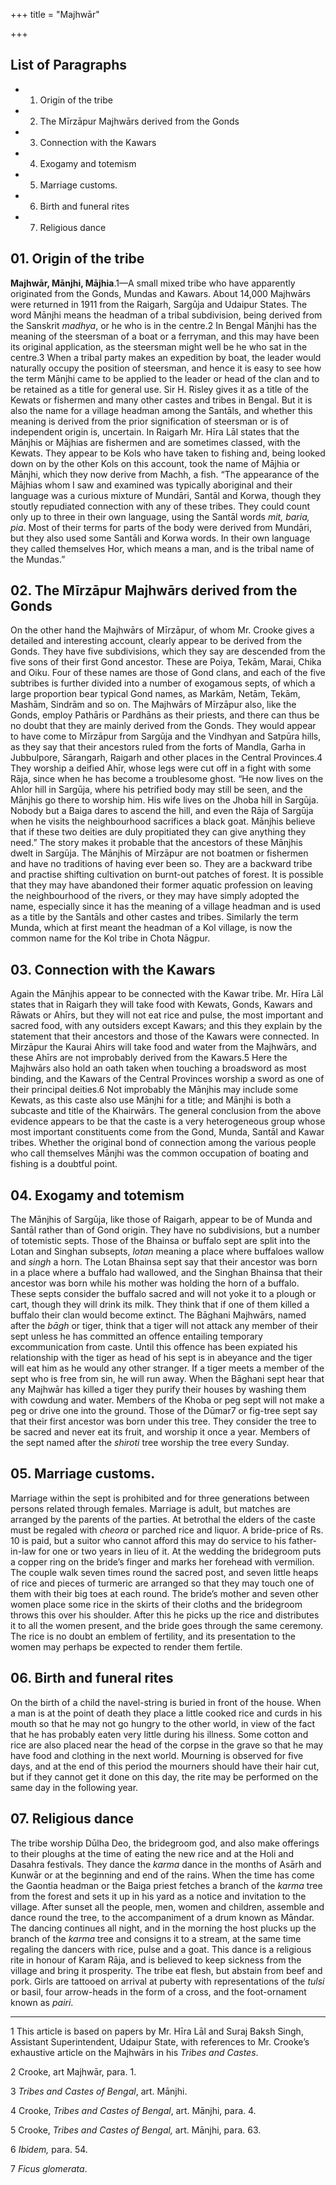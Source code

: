 +++
title = "Majhwār"

+++

## List of Paragraphs

+ 1. Origin of the tribe 
+ 2. The Mīrzāpur Majhwārs derived from the Gonds 
+ 3. Connection with the Kawars 
+ 4. Exogamy and totemism 
+ 5. Marriage customs.  
+ 6. Birth and funeral rites 
+ 7. Religious dance 


## 01. Origin of the tribe

**Majhwār, Mānjhi, Mājhia**.1—A small mixed tribe who have apparently originated from the Gonds, Mundas and Kawars. About 14,000 Majhwārs were returned in 1911 from the Raigarh, Sargūja and Udaipur States. The word Mānjhi means the headman of a tribal subdivision, being derived from the Sanskrit *madhya*, or he who is in the centre.2 In Bengal Mānjhi has the meaning of the steersman of a boat or a ferryman, and this may have been its original application, as the steersman might well be he who sat in the centre.3 When a tribal party makes an expedition by boat, the leader would naturally occupy the position of steersman, and hence it is easy to see how the term Mānjhi came to be applied to the leader or head of the clan and to be retained as a title for general use. Sir H. Risley gives it as a title of the Kewats or fishermen and many other castes and tribes in Bengal. But it is also the name for a village headman among the Santāls, and whether this meaning is derived from the prior signification of steersman or is of independent origin is, uncertain. In Raigarh Mr. Hīra Lāl states that the Mānjhis or Mājhias are fishermen and are sometimes classed, with the Kewats. They appear to be Kols who have taken to fishing and, being looked down on by the other Kols on this account, took the name of Mājhia or Mānjhi, which they now derive from Machh, a fish. “The appearance of the Mājhias whom I saw and examined was typically aboriginal and their language was a curious mixture of Mundāri, Santāl and Korwa, though they stoutly repudiated connection with any of these tribes. They could count only up to three in their own language, using the Santāl words *mit, baria, pia*. Most of their terms for parts of the body were derived from Mundāri, but they also used some Santāli and Korwa words. In their own language they called themselves Hor, which means a man, and is the tribal name of the Mundas.” 



## 02. The Mīrzāpur Majhwārs derived from the Gonds

On the other hand the Majhwārs of Mīrzāpur, of whom Mr. Crooke gives a detailed and interesting account, clearly appear to be derived from the Gonds. They have five subdivisions, which they say are descended from the five sons of their first Gond ancestor. These are Poiya, Tekām, Marai, Chika and Oiku. Four of these names are those of Gond clans, and each of the five subtribes is further divided into a number of exogamous septs, of which a large proportion bear typical Gond names, as Markām, Netām, Tekām, Mashām, Sindrām and so on. The Majhwārs of Mīrzāpur also, like the Gonds, employ Pathāris or Pardhāns as their priests, and there can thus be no doubt that they are mainly derived from the Gonds. They would appear to have come to Mīrzāpur from Sargūja and the Vindhyan and Satpūra hills, as they say that their ancestors ruled from the forts of Mandla, Garha in Jubbulpore, Sārangarh, Raigarh and other places in the Central Provinces.4 They worship a deified Ahīr, whose legs were cut off in a fight with some Rāja, since when he has become a troublesome ghost. “He now lives on the Ahlor hill in Sargūja, where his petrified body may still be seen, and the Mānjhis go there to worship him. His wife lives on the Jhoba hill in Sargūja. Nobody but a Baiga dares to ascend the hill, and even the Rāja of Sargūja when he visits the neighbourhood sacrifices a black goat. Mānjhis believe that if these two deities are duly propitiated they can give anything they need.” The story makes it probable that the ancestors of these Mānjhis dwelt in Sargūja. The Mānjhis of Mīrzāpur are not boatmen or fishermen and have no traditions of having ever been so. They are a backward tribe and practise shifting cultivation on burnt-out patches of forest. It is possible that they may have abandoned their former aquatic profession on leaving the neighbourhood of the rivers, or they may have simply adopted the name, especially since it has the meaning of a village headman and is used as a title by the Santāls and other castes and tribes. Similarly the term Munda, which at first meant the headman of a Kol village, is now the common name for the Kol tribe in Chota Nāgpur. 



## 03. Connection with the Kawars

Again the Mānjhis appear to be connected with the Kawar tribe. Mr. Hīra Lāl states that in Raigarh they will take food with Kewats, Gonds, Kawars and Rāwats or Ahīrs, but they will not eat rice and pulse, the most important and sacred food, with any outsiders except Kawars; and this they explain by the statement that their ancestors and those of the Kawars were connected. In Mirzāpur the Kaurai Ahirs will take food and water from the Majhwārs, and these Ahīrs are not improbably derived from the Kawars.5 Here the Majhwārs also hold an oath taken when touching a broadsword as most binding, and the Kawars of the Central Provinces worship a sword as one of their principal deities.6 Not improbably the Mānjhis may include some Kewats, as this caste also use Mānjhi for a title; and Mānjhi is both a subcaste and title of the Khairwārs. The general conclusion from the above evidence appears to be that the caste is a very heterogeneous group whose most important constituents come from the Gond, Munda, Santāl and Kawar tribes. Whether the original bond of connection among the various people who call themselves Mānjhi was the common occupation of boating and fishing is a doubtful point. 



## 04. Exogamy and totemism

The Mānjhis of Sargūja, like those of Raigarh, appear to be of Munda and Santāl rather than of Gond origin. They have no subdivisions, but a number of totemistic septs. Those of the Bhainsa or buffalo sept are split into the Lotan and Singhan subsepts, *lotan* meaning a place where buffaloes wallow and *singh* a horn. The Lotan Bhainsa sept say that their ancestor was born in a place where a buffalo had wallowed, and the Singhan Bhainsa that their ancestor was born while his mother was holding the horn of a buffalo. These septs consider the buffalo sacred and will not yoke it to a plough or cart, though they will drink its milk. They think that if one of them killed a buffalo their clan would become extinct. The Bāghani Majhwārs, named after the *bāgh* or tiger, think that a tiger will not attack any member of their sept unless he has committed an offence entailing temporary excommunication from caste. Until this offence has been expiated his relationship with the tiger as head of his sept is in abeyance and the tiger will eat him as he would any other stranger. If a tiger meets a member of the sept who is free from sin, he will run away. When the Bāghani sept hear that any Majhwār has killed a tiger they purify their houses by washing them with cowdung and water. Members of the Khoba or peg sept will not make a peg or drive one into the ground. Those of the Dūmar7 or fig-tree sept say that their first ancestor was born under this tree. They consider the tree to be sacred and never eat its fruit, and worship it once a year. Members of the sept named after the *shiroti* tree worship the tree every Sunday. 



## 05. Marriage customs. 

Marriage within the sept is prohibited and for three generations between persons related through females. Marriage is adult, but matches are arranged by the parents of the parties. At betrothal the elders of the caste must be regaled with *cheora* or parched rice and liquor. A bride-price of Rs. 10 is paid, but a suitor who cannot afford this may do service to his father-in-law for one or two years in lieu of it. At the wedding the bridegroom puts a copper ring on the bride’s finger and marks her forehead with vermilion. The couple walk seven times round the sacred post, and seven little heaps of rice and pieces of turmeric are arranged so that they may touch one of them with their big toes at each round. The bride’s mother and seven other women place some rice in the skirts of their cloths and the bridegroom throws this over his shoulder. After this he picks up the rice and distributes it to all the women present, and the bride goes through the same ceremony. The rice is no doubt an emblem of fertility, and its presentation to the women may perhaps be expected to render them fertile. 



## 06. Birth and funeral rites

On the birth of a child the navel-string is buried in front of the house. When a man is at the point of death they place a little cooked rice and curds in his mouth so that he may not go hungry to the other world, in view of the fact that he has probably eaten very little during his illness. Some cotton and rice are also placed near the head of the corpse in the grave so that he may have food and clothing in the next world. Mourning is observed for five days, and at the end of this period the mourners should have their hair cut, but if they cannot get it done on this day, the rite may be performed on the same day in the following year. 



## 07. Religious dance

The tribe worship Dūlha Deo, the bridegroom god, and also make offerings to their ploughs at the time of eating the new rice and at the Holi and Dasahra festivals. They dance the *karma* dance in the months of Asārh and Kunwār or at the beginning and end of the rains. When the time has come the Gaontia headman or the Baiga priest fetches a branch of the *karma* tree from the forest and sets it up in his yard as a notice and invitation to the village. After sunset all the people, men, women and children, assemble and dance round the tree, to the accompaniment of a drum known as Māndar. The dancing continues all night, and in the morning the host plucks up the branch of the *karma* tree and consigns it to a stream, at the same time regaling the dancers with rice, pulse and a goat. This dance is a religious rite in honour of Karam Rāja, and is believed to keep sickness from the village and bring it prosperity. The tribe eat flesh, but abstain from beef and pork. Girls are tattooed on arrival at puberty with representations of the *tulsi* or basil, four arrow-heads in the form of a cross, and the foot-ornament known as *pairi*. 



* * *

1 This article is based on papers by Mr. Hīra Lāl and Suraj Baksh Singh, Assistant Superintendent, Udaipur State, with references to Mr. Crooke’s exhaustive article on the Majhwārs in his *Tribes and Castes*. 

2 Crooke, art Majhwār, para. 1. 

3 *Tribes and Castes of Bengal*, art. Mānjhi. 

4 Crooke, *Tribes and Castes of Bengal*, art. Mānjhi, para. 4. 

5 Crooke, *Tribes and Castes of Bengal,* art. Mānjhi, para. 63. 

6 *Ibidem,* para. 54. 

7 *Ficus glomerata*. 




